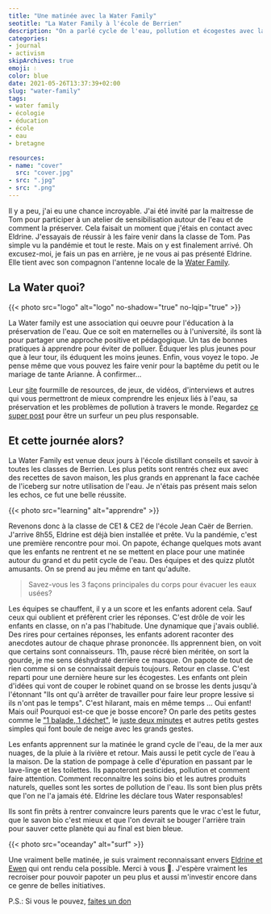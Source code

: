 ```yaml
---
title: "Une matinée avec la Water Family"
seotitle: "La Water Family à l'école de Berrien"
description: "On a parlé cycle de l'eau, pollution et écogestes avec la Water Family à l'école de Berrien"
categories:
- journal
- activism
skipArchives: true
emoji: 💧
color: blue
date: 2021-05-26T13:37:39+02:00
slug: "water-family"
tags:
- water family
- écologie
- éducation
- école
- eau
- bretagne

resources:
- name: "cover"
  src: "cover.jpg"
- src: ".jpg"
- src: ".png"
---
```


Il y a peu, j'ai eu une chance incroyable. J'ai été invité par la maitresse de Tom pour participer à un atelier de sensibilisation autour de l'eau et de comment la préserver. Cela faisait un moment que j'étais en contact avec Eldrine. J'essayais de réussir à les faire venir dans la classe de Tom. Pas simple vu la pandémie et tout le reste. Mais on y est finalement arrivé. Oh excusez-moi, je fais un pas en arrière, je ne vous ai pas présenté Eldrine. Elle tient avec son compagnon l'antenne locale de la [Water Family](https://waterfamily.org).

## La Water quoi?

<div class="w-1/3 mx-auto">
{{< photo src="logo" alt="logo" no-shadow="true" no-lqip="true" >}}
</div>

La Water family est une association qui oeuvre pour l'éducation à la préservation de l'eau. Que ce soit en maternelles ou à l'université, ils sont là pour partager une approche positive et pédagogique. Un tas de bonnes pratiques à apprendre pour éviter de polluer. Éduquer les plus jeunes pour que à leur tour, ils éduquent les moins jeunes. Enfin, vous voyez le topo. Je pense même que vous pouvez les faire venir pour la baptême du petit ou le mariage de tante Arianne. À confirmer...

Leur [site](https://waterfamily.org) fourmille de resources, de jeux, de vidéos, d'interviews et autres qui vous permettront de mieux comprendre les enjeux liés à l'eau, sa préservation et les problèmes de pollution à travers le monde. Regardez [ce super post](https://waterfamily.org/news-positives-21-surfeur-responsable/) pour être un surfeur un peu plus responsable.

## Et cette journée alors?

La Water Family est venue deux jours à l'école distillant conseils et savoir à toutes les classes de Berrien. Les plus petits sont rentrés chez eux avec des recettes de savon maison, les plus grands en apprenant la face cachée de l'iceberg sur notre utilisation de l'eau. Je n'étais pas présent mais selon les echos, ce fut une belle réussite.


{{< photo src="learning" alt="apprendre" >}}

Revenons donc à la classe de CE1 & CE2 de l'école Jean Caër de Berrien. J'arrive 8h55, Eldrine est déjà bien installée et prête. Vu la pandémie, c'est une première rencontre pour moi. On papote, échange quelques mots avant que les enfants ne rentrent et ne se mettent en place pour une matinée autour du grand et du petit cycle de l'eau. Des équipes et des quizz plutôt amusants. On se prend au jeu même en tant qu'adulte. 

>Savez-vous les 3 façons principales du corps pour évacuer les eaux usées? 

Les équipes se chauffent, il y a un score et les enfants adorent cela. Sauf ceux qui oublient et préfèrent crier les réponses. C'est drôle de voir les enfants en classe, on n'a pas l'habitude. Une dynamique que j'avais oublié. Des rires pour certaines réponses, les enfants adorent raconter des anecdotes autour de chaque phrase prononcée. Ils apprennent bien, on voit que certains sont connaisseurs. 11h, pause récré bien méritée, on sort la gourde, je me sens déshydraté derrière ce masque. On papote de tout de rien comme si on se connaissait depuis toujours. Retour en classe. C'est reparti pour une dernière heure sur les écogestes. Les enfants ont plein d'idées qui vont de couper le robinet quand on se brosse les dents jusqu'à l'étonnant "Ils ont qu'à arrêter de travailler pour faire leur propre lessive si ils n'ont pas le temps". C'est hilarant, mais en même temps ... Oui enfant! Mais oui! Pourquoi est-ce que je bosse encore? On parle des petits gestes comme le ["1 balade, 1 déchet"](/randonnee-propre/), le [juste deux minutes](/juste-deux-minutes/) et autres petits gestes simples qui font boule de neige avec les grands gestes.

Les enfants apprennent sur la matinée le grand cycle de l'eau, de la mer aux nuages, de la pluie à la rivière et retour. Mais aussi le petit cycle de l'eau à la maison. De la station de pompage à celle d'épuration en passant par le lave-linge et les toilettes. Ils papoteront pesticides, pollution et comment faire attention. Comment reconnaitre les soins bio et les autres produits naturels, quelles sont les sortes de pollution de l'eau. Ils sont bien plus prêts que l'on ne l'a jamais été. Eldrine les déclare tous Water responsables!

Ils sont fin prêts à rentrer convaincre leurs parents que le vrac c'est le futur, que le savon bio c'est mieux et que l'on devrait se bouger l'arrière train pour sauver cette planète qui au final est bien bleue. 


{{< photo src="oceanday" alt="surf" >}}

Une vraiment belle matinée, je suis vraiment reconnaissant envers [Eldrine et Ewen](https://waterfamily.org/antenne-loire-bretagne/) qui ont rendu cela possible. Merci à vous 🙏. J'espère vraiment les recroiser pour pouvoir papoter un peu plus et aussi m'investir encore dans ce genre de belles initiatives.

P.S.: Si vous le pouvez, [faites un don](https://www.helloasso.com/associations/du-flocon-a-la-vague/formulaires/1/widget)
